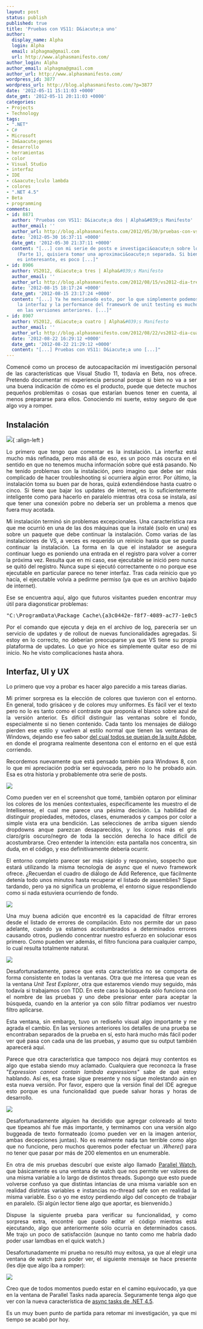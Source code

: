 ```yaml
---
layout: post
status: publish
published: true
title: 'Pruebas con VS11: D&iacute;a uno'
author:
  display_name: Alpha
  login: Alpha
  email: alphagma@gmail.com
  url: http://www.alphasmanifesto.com/
author_login: Alpha
author_email: alphagma@gmail.com
author_url: http://www.alphasmanifesto.com/
wordpress_id: 3877
wordpress_url: http://blog.alphasmanifesto.com/?p=3877
date: '2012-05-11 15:11:03 +0000'
date_gmt: '2012-05-11 20:11:03 +0000'
categories:
- Projects
- Technology
tags:
- ".NET"
- C#
- Microsoft
- Im&aacute;genes
- desarrollo
- herramientas
- color
- Visual Studio
- interfaz
- IDE
- c&aacute;lculo lambda
- colores
- ".NET 4.5"
- Beta
- programming
comments:
- id: 8871
  author: 'Pruebas con VS11: D&iacute;a dos | Alpha&#039;s Manifesto'
  author_email: ''
  author_url: http://blog.alphasmanifesto.com/2012/05/30/pruebas-con-vs11-dia-dos/
  date: '2012-05-30 16:37:11 +0000'
  date_gmt: '2012-05-30 21:37:11 +0000'
  content: "[...] con mi serie de posts e investigaci&oacute;n sobre lo que VS11 ofrece
    (Parte 1), quisiera tomar una aproximaci&oacute;n separada. Si bien la exploraci&oacute;n
    es interesante, es poco [...]"
- id: 8906
  author: VS2012, d&iacute;a tres | Alpha&#039;s Manifesto
  author_email: ''
  author_url: http://blog.alphasmanifesto.com/2012/08/15/vs2012-dia-tres/
  date: '2012-08-15 18:17:24 +0000'
  date_gmt: '2012-08-15 23:17:24 +0000'
  content: "[...] Ya he mencionado esto, por lo que simplemente podemos decir que
    la interfaz y la performance del framework de unit testing es mucho mejor que
    en las versiones anteriores. [...]"
- id: 8907
  author: VS2012, d&iacute;a cuatro | Alpha&#039;s Manifesto
  author_email: ''
  author_url: http://blog.alphasmanifesto.com/2012/08/22/vs2012-dia-cuatro/
  date: '2012-08-22 16:29:12 +0000'
  date_gmt: '2012-08-22 21:29:12 +0000'
  content: "[...] Pruebas con VS11: D&iacute;a uno [...]"
---
```

<p style="text-align: justify;">Comenc&eacute; como un proceso de autocapacitaci&oacute;n mi investigaci&oacute;n personal de las caracter&iacute;sticas que Visual Studio 11, todav&iacute;a en Beta, nos ofrece. Pretendo documentar mi experiencia personal porque si bien no va a ser una buena indicaci&oacute;n de c&oacute;mo es el producto, puede que detecte muchos peque&ntilde;os problemitas o cosas que estar&iacute;an buenos tener en cuenta, al menos prepararse para ellos. Conociendo mi suerte, estoy seguro de que algo voy a romper.</p>
<h2 style="text-align: justify;">Instalaci&oacute;n</h2>

![](/assets/vs11installscreen.png){ :align-left }

<p style="text-align: justify;">Lo primero que tengo que comentar es la instalaci&oacute;n. La interfaz est&aacute; mucho m&aacute;s refinada, pero m&aacute;s all&aacute; de eso, es un poco m&aacute;s oscura en el sentido en que no tenemos mucha informaci&oacute;n sobre qu&eacute; est&aacute; pasando. No he tenido problemas con la instalaci&oacute;n, pero imagino que debe ser m&aacute;s complicado de hacer troubleshooting si ocurriera alg&uacute;n error. Por &uacute;ltimo, la instalaci&oacute;n toma su buen par de horas, quiz&aacute; extendi&eacute;ndose hasta cuatro o cinco. Si tiene que bajar los updates de internet, es lo suficientemente inteligente como para hacerlo en paralelo mientras otra cosa se instala, as&iacute; que tener una conexi&oacute;n pobre no deber&iacute;a ser un problema a menos que fuera muy acotada.</p>
<p style="text-align: justify;">Mi instalaci&oacute;n termin&oacute; sin problemas excepcionales. Una caracter&iacute;stica rara que me ocurri&oacute; en una de las dos m&aacute;quinas que la instal&eacute; (solo en una) es sobre un paquete que debe continuar la instalaci&oacute;n. Como varias de las instalaciones de VS, a veces es requerido un reinicio hasta que se pueda continuar la instalaci&oacute;n. La forma en la que el instalador se asegura continuar luego es poniendo una entrada en el registro para volver a correr la pr&oacute;xima vez. Resulta que en mi caso, ese ejecutable se inici&oacute; pero nunca se quit&oacute; del registro. Nunca supe si ejecut&oacute; correctamente o no porque ese ejecutable en particular parece no tener interfaz. Tras cada reinicio que yo hac&iacute;a, el ejecutable volv&iacute;a a pedirme permiso (ya que es un archivo bajado de internet).</p>
<p style="text-align: justify;">Ese se encuentra aqu&iacute;, algo que futuros visitantes pueden encontrar muy &uacute;til para diagonsticar problemas:</p>
<pre style="text-align: justify;">"C:\ProgramData\Package Cache\{a3c0442e-f8f7-4089-ac77-1e0c50901f63}\vs_ultimate.exe" /burn.log.append "C:\Users\<em><User></em>\AppData\Local\Temp\dd_vs_ultimate_<em><timestamp></em>.log" /uninstall /quiet -burn.related.upgrade</pre>
<p style="text-align: justify;">Por el comando que ejecuta y deja en el archivo de log, parecer&iacute;a ser un servicio de updates y de rollout de nuevas funcionalidades agregadas. Si estoy en lo correcto, no deber&iacute;an preocuparse ya que VS tiene su propia plataforma de updates. Lo que yo hice es simplemente quitar eso de mi inicio. No he visto complicaciones hasta ahora.</p>
<h2 style="text-align: justify;">Interfaz, UI y UX</h2>
<p style="text-align: justify;">Lo primero que voy a probar es hacer algo parecido a mis tareas diarias.</p>
<p style="text-align: justify;">Mi primer sorpresa es la elecci&oacute;n de colores que tuvieron con el entorno. En general, todo gris&aacute;ceo y de colores muy uniformes. Es f&aacute;cil ver el texto pero no lo es tanto como el contraste que propon&iacute;a el blanco sobre azul de la versi&oacute;n anterior. Es dif&iacute;cil distinguir las ventanas sobre el fondo, especialmente si no tienen contenido. Cada tanto los mensajes de di&aacute;logo pierden ese estilo y vuelven al estilo normal que tienen las ventanas de Windows, dejando ese feo sabor <a href="http://adobegripes.tumblr.com/">del cual todos se quejan de la suite Adobe</a>, en donde el programa realmente desentona con el entorno en el que est&aacute; corriendo.</p>
<p style="text-align: justify;">Recordemos nuevamente que est&aacute; pensado tambi&eacute;n para Windows 8, con lo que mi apreciaci&oacute;n podr&iacute;a ser equivocada, pero no lo he probado a&uacute;n. Esa es otra historia y probablemente otra serie de posts.</p>

![](/assets/vs11intellisense.png)

<p style="text-align: justify;">Como pueden ver en el screenshot que tom&eacute;, tambi&eacute;n optaron por eliminar los colores de los men&uacute;es contextuales, espec&iacute;ficamente les muestro el de Intellisense, el cual me parece una p&eacute;sima decisi&oacute;n. La habilidad de distinguir propiedades, m&eacute;todos, clases, enumerados y campos por color a simple vista era una bendici&oacute;n. Las selecciones de arriba siguen siendo dropdowns anque parezcan desaparecidos, y los &iacute;conos m&aacute;s el gris claro/gris oscuro/negro de toda la secci&oacute;n derecha lo hace dif&iacute;cil de acostumbrarse. Creo entender la intenci&oacute;n: esta pantalla nos concentra, sin duda, en el c&oacute;digo, y eso definitivamente deber&iacute;a ocurrir.</p>
<p style="text-align: justify;">El entorno completo parecer ser m&aacute;s r&aacute;pido y responsivo, sospecho que estar&aacute; utilizando la misma tecnolog&iacute;a de async que el nuevo framework ofrece. &iquest;Recuerdan el cuadro de di&aacute;logo de Add Reference, que f&aacute;cilmente deten&iacute;a todo unos minutos hasta recuperar el listado de assemblies? Sigue tardando, pero ya no significa un problema, el entorno sigue respondiendo como si nada estuviera ocurriendo de fondo.</p>

![](/assets/vs11errorlist.png)

<p style="text-align: justify;">Una muy buena adici&oacute;n que encontr&eacute; es la capacidad de filtrar errores desde el listado de errores de compilaci&oacute;n. Esto nos permite dar un paso adelante, cuando ya estamos acostumbrados a determinados errores causando otros, pudiendo concentrar nuestro esfuerzo en solucionar esos primero. Como pueden ver adem&aacute;s, el filtro funciona para cualquier campo, lo cual resulta totalmente natural.</p>

![](/assets/vs11unittest.png)

<p style="text-align: justify;">Desafortunadamente, parece que esta caracter&iacute;stica no se comporta de forma consistente en todas la ventanas. Otra que me interesa que vean es la ventana <em>Unit Test Explorer</em>, otra que estaremos viendo muy seguido, m&aacute;s todav&iacute;a si trabajamos con TDD. En este caso la b&uacute;squeda s&oacute;lo funciona con el nombre de las pruebas y uno debe presionar enter para aceptar la b&uacute;squeda, cuando en la anterior ya con s&oacute;lo filtrar pod&iacute;amos ver nuestro filtro aplicarse.</p>
<p style="text-align: justify;">Esta ventana, sin embargo, tuvo un redise&ntilde;o visual algo importante y me agrada el cambio. En las versiones anteriores los detalles de una prueba se encontraban separados de la prueba en s&iacute;, esto har&aacute; mucho m&aacute;s f&aacute;cil poder ver qu&eacute; pasa con cada una de las pruebas, y asumo que su output tambi&eacute;n aparecer&aacute; aqu&iacute;.</p>
<p style="text-align: justify;">Parece que otra caracter&iacute;stica que tampoco nos dejar&aacute; muy contentos es algo que estaba siendo muy aclamado. Cualquiera que reconozca la frase "<em>Expression cannot contain lambda expressions"</em>&nbsp;sabe de qu&eacute; estoy hablando. As&iacute; es, esa frase sigue presente y nos sigue molestando a&uacute;n en esta nueva versi&oacute;n. Por favor, espero que la versi&oacute;n final del IDE agregue esto porque es una funcionalidad que puede salvar horas y horas de desarrollo.</p>

![](/assets/vs11quickwatch.png)

<p style="text-align: justify;">Desafortunadamente alguien ha decidido que agregar coloreado al texto que tipeamos ah&iacute; fue m&aacute;s importante, y terminamos con una versi&oacute;n algo buggeada de texto formateado (como pueden ver en la imagen anterior, ambas decepciones juntas). No es realmente nada tan terrible como algo que no funcione, pero muchos queremos poder efectuar un <em>.Where()</em> para no tener que pasar por m&aacute;s de 200 elementos en un enumerable.</p>
<p style="text-align: justify;">En otra de mis pruebas descubr&iacute; que existe algo llamado <a href="http://msdn.microsoft.com/en-us/library/hh418499(v=vs.110).aspx">Parallel Watch</a>, que b&aacute;sicamente es una ventana de watch que nos permite ver valores de una misma variable a lo largo de distintos threads. Supongo que esto puede volverse confuso ya que distintas intancias de una misma variable son en realidad distintas variables e instancias no-thread safe son en realidad la misma variable. Eso o yo me estoy perdiendo algo del concepto de trabajar en paralelo. (Si alg&uacute;n lector tiene algo que aportar, es bienvenido.)</p>
<p style="text-align: justify;">Dispuse la siguiente prueba para verificar su funcionalidad, y como sorpresa extra, encontr&eacute; que puedo editar el c&oacute;digo mientras est&aacute; ejecutando, algo que anteriormente s&oacute;lo ocurr&iacute;a en determinados casos. Me trajo un poco de satisfacci&oacute;n (aunque no tanto como me habr&iacute;a dado poder usar lamdbas en el quick watch.)</p>
<p><script src="https://gist.github.com/2662168.js"> </script></p>
<p style="text-align: justify;">Desafortunadamente mi prueba no result&oacute; muy exitosa, ya que al elegir una ventana de watch para poder ver, el siguiente mensaje se hace presente (les dije que algo iba a romper):</p>

![](/assets/vs11parallelwatch.png)

<p style="text-align: justify;">Creo que de todos momentos puedo estar en el camino equivocado, ya que en la ventana de Parallel Tasks nada aparec&iacute;a. Seguramente tenga algo que ver con la nueva caracter&iacute;stica de <a href="http://msdn.microsoft.com/en-us/library/hh191443(v=vs.110).aspx">async tasks de .NET 4.5</a>.</p>
<p style="text-align: justify;">Es un muy buen punto de partida para retomar mi investigaci&oacute;n, ya que mi tiempo se acab&oacute; por hoy.</p>
